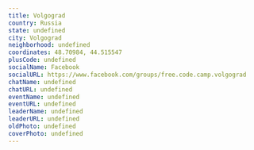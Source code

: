 ```yaml
---
title: Volgograd
country: Russia
state: undefined
city: Volgograd
neighborhood: undefined
coordinates: 48.70984, 44.515547
plusCode: undefined
socialName: Facebook
socialURL: https://www.facebook.com/groups/free.code.camp.volgograd
chatName: undefined
chatURL: undefined
eventName: undefined
eventURL: undefined
leaderName: undefined
leaderURL: undefined
oldPhoto: undefined
coverPhoto: undefined
---
```

